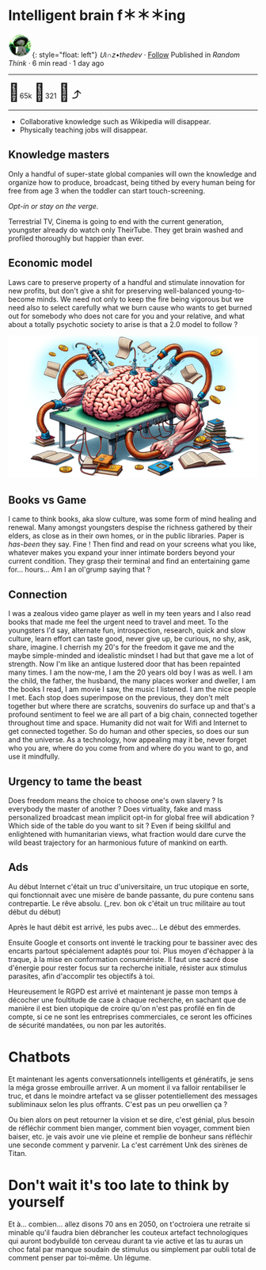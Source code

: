 
# Intelligent brain f＊＊＊ing

![logo](../pix/viiinzzz48.png){: style="float: left"}
*Մι∩z•thedev* · [Follow](mailto:vinz.thedev@gmail.com)
Published in *Random Think* · 6 min read · 1 day ago
___
<span style="font-size:2.5em">👏</span>65k <span style="font-size:2.5em">💬</span>321 <span style="font-size:2.5em">🔖</span> <span style="font-size:2.5em">⤴️</span>
___

- Collaborative knowledge such as Wikipedia will disappear.
- Physically teaching jobs will disappear.

## Knowledge masters

Only a handful of super-state global companies will own the knowledge and organize how to produce, broadcast, being tithed by every human being for free from age 3 when the toddler can start touch-screening.

_Opt-in or stay on the verge._

Terrestrial TV, Cinema is going to end with the current generation, youngster already do watch only TheirTube. They get brain washed and profiled thoroughly but happier than ever.

## Economic model

Laws care to preserve property of a handful and stimulate innovation for new profits, but don't give a shit for preserving well-balanced young-to-become minds. We need not only to keep the fire being vigorous but we need also to select carefully what we burn cause who wants to get burned out for somebody who does not care for you and your relative, and what about a totally psychotic society to arise is that a 2.0 model to follow ?

![](../pix/gpt-intelligent-brain.webp)

## Books vs Game

I came to think books, aka slow culture, was some form of mind healing and renewal. Many amongst youngsters despise the richness gathered by their elders, as close as in their own homes, or in the public libraries. Paper is _has-been_ they say. Fine ! Then find and read on your screens what you like, whatever makes you expand your inner intimate borders beyond your current condition. They grasp their terminal and find an entertaining game for... hours... Am I an ol'grump saying that ?

## Connection

I was a zealous video game player as well in my teen years and I also read books that made me feel the urgent need to travel and meet. To the youngsters I'd say, alternate fun, introspection, research, quick and slow culture, learn effort can taste good, never give up, be curious, no shy, ask, share, imagine. I cherrish my 20's for the freedom it gave me and the maybe simple-minded and idealistic mindset I had but that gave me a lot of strength. Now I'm like an antique lustered door that has been repainted many times. I am the now-me, I am the 20 years old boy I was as well. I am the child, the father, the husband, the many places worker and dweller, I am the books I read, I am movie I saw, the music I listened. I am the nice people I met. Each stop does superimpose on the previous, they don't melt together but where there are scratchs, souvenirs do surface up and that's a profound sentiment to feel we are all part of a big chain, connected together throughout time and space. Humanity did not wait for Wifi and Internet to get connected together. So do human and other species, so does our sun and the universe. As a technology, how appealing may it be, never forget who you are, where do you come from and where do you want to go, and use it mindfully.

## Urgency to tame the beast

Does freedom means the choice to choose one's own slavery ? Is everybody the master of another ? Does virtuality, fake and mass personalized broadcast mean implicit opt-in for global free will abdication ? Which side of the table do you want to sit ? Even if being skillful and enlightened with humanitarian views, what fraction would dare curve the wild beast trajectory for an harmonious future of mankind on earth.

## Ads

Au début Internet c'était un truc d'universitaire, un truc utopique en sorte, qui fonctionnait avec une misère de bande passante, du pure contenu sans contrepartie. Le rêve absolu. (_rev. bon ok c'était un truc militaire au tout début du début)

Après le haut débit est arrivé, les pubs avec... Le début des emmerdes.

Ensuite Google et consorts ont inventé le tracking pour te bassiner avec des encarts partout spécialement adaptés pour toi. Plus moyen d'échapper à la traque, à la mise en conformation consumériste. Il faut une sacré dose d'énergie pour rester focus sur ta recherche initiale, résister aux stimulus parasites, afin d'accomplir tes objectifs à toi.

Heureusement le RGPD est arrivé et maintenant je passe mon temps à décocher une foultitude de case à chaque recherche, en sachant que de manière il est bien utopique de croire qu'on n'est pas profilé en fin de compte, si ce ne sont les entreprises commerciales, ce seront les officines de sécurité mandatées, ou non par les autorités.

# Chatbots

Et maintenant les agents conversationnels intelligents et génératifs, je sens la méga grosse embrouille arriver. A un moment il va falloir rentabiliser le truc, et dans le moindre artefact va se glisser potentiellement des messages subliminaux selon les plus offrants. C'est pas un peu orwellien ça ?

Ou bien alors on peut retourner la vision et se dire, c'est génial, plus besoin de réfléchir comment bien manger, comment bien voyager, comment bien baiser, etc. je vais avoir une vie pleine et remplie de bonheur sans réfléchir une seconde comment y parvenir. La c'est carrément Unk des sirènes de Titan.

# Don't wait it's too late to think by yourself

Et à... combien... allez disons 70 ans en 2050, on t'octroiera une retraite si minable qu'il faudra bien débrancher les couteux artefact technologiques qui auront bodybuildé ton cerveau durant ta vie active et las tu auras un choc fatal par manque soudain de stimulus ou simplement par oubli total de comment penser par toi-même. Un légume.
